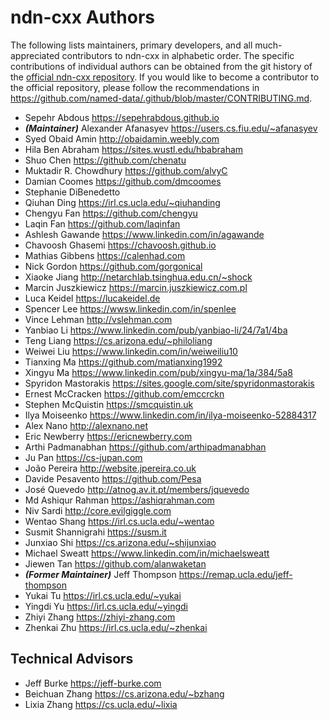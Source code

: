 # ndn-cxx Authors

The following lists maintainers, primary developers, and all much-appreciated contributors to ndn-cxx in alphabetic order.
The specific contributions of individual authors can be obtained from the git history of the [official ndn-cxx repository](https://github.com/named-data/ndn-cxx).
If you would like to become a contributor to the official repository, please follow the recommendations in https://github.com/named-data/.github/blob/master/CONTRIBUTING.md.

* Sepehr Abdous <https://sepehrabdous.github.io>
* ***(Maintainer)*** Alexander Afanasyev <https://users.cs.fiu.edu/~afanasyev>
* Syed Obaid Amin <http://obaidamin.weebly.com>
* Hila Ben Abraham <https://sites.wustl.edu/hbabraham>
* Shuo Chen <https://github.com/chenatu>
* Muktadir R. Chowdhury <https://github.com/alvyC>
* Damian Coomes <https://github.com/dmcoomes>
* Stephanie DiBenedetto
* Qiuhan Ding <https://irl.cs.ucla.edu/~qiuhanding>
* Chengyu Fan <https://github.com/chengyu>
* Laqin Fan <https://github.com/laqinfan>
* Ashlesh Gawande <https://www.linkedin.com/in/agawande>
* Chavoosh Ghasemi <https://chavoosh.github.io>
* Mathias Gibbens <https://calenhad.com>
* Nick Gordon <https://github.com/gorgonical>
* Xiaoke Jiang <http://netarchlab.tsinghua.edu.cn/~shock>
* Marcin Juszkiewicz <https://marcin.juszkiewicz.com.pl>
* Luca Keidel <https://lucakeidel.de>
* Spencer Lee <https://wwsw.linkedin.com/in/spenlee>
* Vince Lehman <http://vslehman.com>
* Yanbiao Li <https://www.linkedin.com/pub/yanbiao-li/24/7a1/4ba>
* Teng Liang <https://cs.arizona.edu/~philoliang>
* Weiwei Liu <https://www.linkedin.com/in/weiweiliu10>
* Tianxing Ma <https://github.com/matianxing1992>
* Xingyu Ma <https://www.linkedin.com/pub/xingyu-ma/1a/384/5a8>
* Spyridon Mastorakis <https://sites.google.com/site/spyridonmastorakis>
* Ernest McCracken <https://github.com/emccrckn>
* Stephen McQuistin <https://smcquistin.uk>
* Ilya Moiseenko <https://www.linkedin.com/in/ilya-moiseenko-52884317>
* Alex Nano <http://alexnano.net>
* Eric Newberry <https://ericnewberry.com>
* Arthi Padmanabhan <https://github.com/arthipadmanabhan>
* Ju Pan <https://cs-jupan.com>
* João Pereira <http://website.jpereira.co.uk>
* Davide Pesavento <https://github.com/Pesa>
* José Quevedo <http://atnog.av.it.pt/members/jquevedo>
* Md Ashiqur Rahman <https://ashiqrahman.com>
* Niv Sardi <http://core.evilgiggle.com>
* Wentao Shang <https://irl.cs.ucla.edu/~wentao>
* Susmit Shannigrahi <https://susm.it>
* Junxiao Shi <https://cs.arizona.edu/~shijunxiao>
* Michael Sweatt <https://www.linkedin.com/in/michaelsweatt>
* Jiewen Tan <https://github.com/alanwaketan>
* ***(Former Maintainer)*** Jeff Thompson <https://remap.ucla.edu/jeff-thompson>
* Yukai Tu <https://irl.cs.ucla.edu/~yukai>
* Yingdi Yu <https://irl.cs.ucla.edu/~yingdi>
* Zhiyi Zhang <https://zhiyi-zhang.com>
* Zhenkai Zhu <https://irl.cs.ucla.edu/~zhenkai>

## Technical Advisors

* Jeff Burke <https://jeff-burke.com>
* Beichuan Zhang <https://cs.arizona.edu/~bzhang>
* Lixia Zhang <https://cs.ucla.edu/~lixia>
